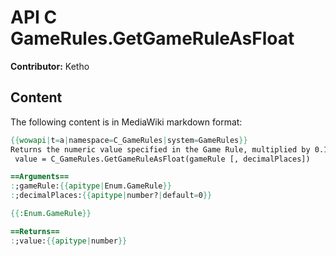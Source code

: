 # API C GameRules.GetGameRuleAsFloat

**Contributor:** Ketho

## Content

The following content is in MediaWiki markdown format:

```mediawiki
{{wowapi|t=a|namespace=C_GameRules|system=GameRules}}
Returns the numeric value specified in the Game Rule, multiplied by 0.1 for every decimal place requested
 value = C_GameRules.GetGameRuleAsFloat(gameRule [, decimalPlaces])

==Arguments==
:;gameRule:{{apitype|Enum.GameRule}}
:;decimalPlaces:{{apitype|number?|default=0}}

{{:Enum.GameRule}}

==Returns==
:;value:{{apitype|number}}
```